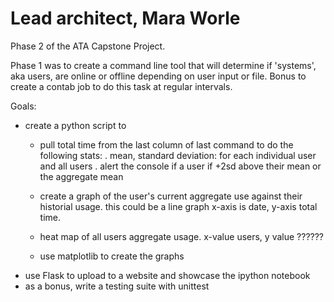 # Lead architect, Mara Worle

Phase 2 of the ATA Capstone Project.

Phase 1 was to create a command line tool that will determine if 'systems', aka users, are online or offline depending on user input or file. Bonus to create a contab job to do this task at regular intervals. 

Goals: 
* create a python script to 
   - pull total time from the last column of last command to do the following stats:
      . mean, standard deviation: for each individual user and all users 
      . alert the console if a user if +2sd above their mean or the aggregate mean
   - create a graph of the user's current aggregate use against their historial usage. this could be a line graph x-axis is date, y-axis total time.
   - heat map of all users aggregate usage. x-value users, y value ??????

   - use matplotlib to create the graphs
* use Flask to upload to a website and showcase the ipython notebook
* as a bonus, write a testing suite with unittest


